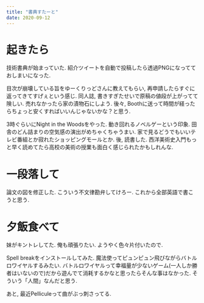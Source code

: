 ```yaml
---
title: "書典すたーと"
date: 2020-09-12
---
```


# 起きたら
技術書典が始まっていた. 紹介ツイートを自動で投稿したら透過PNGになってておしまいになった.

目次が崩壊している旨をゆーくりっどさんに教えてもらい, 再申請したらすぐに返ってきてすげぇという感じ. 同人誌, 書きすぎたせいで原稿の値段が上がってて険しい. 売れなかったら家の漬物石にしよう. 後々, Boothに送って時間が経ったらちょっと安くすればいいんじゃないかな？と思う.

3時ぐらいにNight in the Woodsをやった. 動き回れるノベルゲーという印象. 田舎のどん詰まりの空気感の演出がめちゃくちゃうまい. 家で見るどうでもいいテレビ番組とか寂れたショッピングモールとか.
後, 読書した. 西洋美術史入門もっと早く読めてたら高校の美術の授業も面白く感じられたかもしれんな.

# 一段落して
論文の図を修正した. こういう不文律勘弁してけろー. これから全部英語で書こうと思う.

# 夕飯食べて
妹がキントレしてた. 俺も頑張りたい. ようやく色々片付いたので. 

Spell breakをインストールしてみた. 魔法使ってピュンピュン飛びながらバトルロワイヤルするみたい. バトルロワイヤルって幸福量が少ないゲーム(一人しか勝者はいないので)だから遊んでて消耗するかなと思ったらそんな事はなかった. そういう「人間」なんだと思う.

あと, 最近Pelliculeって曲がぶっ刺さってる.